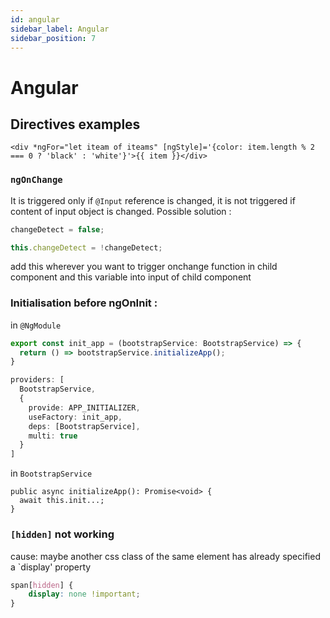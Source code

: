 ```yaml
---
id: angular
sidebar_label: Angular
sidebar_position: 7
---
```

# Angular

## Directives examples

```angular
<div *ngFor="let iteam of iteams" [ngStyle]='{color: item.length % 2 === 0 ? 'black' : 'white'}'>{{ item }}</div>
```

### `ngOnChange`
It is triggered only if `@Input` reference is changed, it is not triggered if content of input object is changed.
Possible solution : 
```typescript
changeDetect = false;

this.changeDetect = !changeDetect;
```
add this wherever you want to trigger onchange function in child component and this variable into input of child component

### Initialisation before ngOnInit : 
in `@NgModule`
```typescript
export const init_app = (bootstrapService: BootstrapService) => {
  return () => bootstrapService.initializeApp();
}
```
```typescript
providers: [
  BootstrapService,
  {
    provide: APP_INITIALIZER,
    useFactory: init_app,
    deps: [BootstrapService],
    multi: true
  }
]
```
in `BootstrapService`
```angular
public async initializeApp(): Promise<void> {
  await this.init...;
}
```

### `[hidden]` not working
cause: maybe another css class of the same element has already specified a `display' property
```css
span[hidden] {
    display: none !important;
}
```



